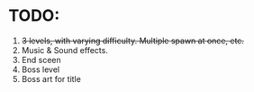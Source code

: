# TODO:

1. ~~3 levels, with varying difficulty. Multiple spawn at once, etc.~~
2. Music & Sound effects.
3. End sceen
4. Boss level
5. Boss art for title